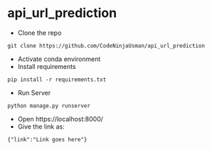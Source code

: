 # api_url_prediction
- Clone the repo
```
git clone https://github.com/CodeNinjaUsman/api_url_prediction
```
- Activate conda environment
- Install requirements
```
pip install -r requirements.txt
```
- Run Server
```
python manage.py runserver
```
- Open https://localhost:8000/
- Give the link as:
```
{"link":"Link goes here"}
```
